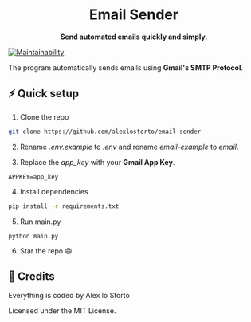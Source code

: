 <h1 align="center">Email Sender</h1>

<p align="center">
  <b>Send automated emails quickly and simply.</b>
</p>

[![Maintainability](https://img.shields.io/codeclimate/maintainability/alexlostorto/email-sender?style=for-the-badge&message=Code+Climate&labelColor=222222&logo=Code+Climate&logoColor=FFFFFF)](https://codeclimate.com/github/alexlostorto/email-sender/maintainability)

The program automatically sends emails using **Gmail's SMTP Protocol**.

## ⚡ Quick setup

1. Clone the repo

```bash
git clone https://github.com/alexlostorto/email-sender
```

2. Rename _.env.example_ to _.env_ and rename _email-example_ to _email_.

3. Replace the _app_key_ with your **Gmail App Key**.

```env
APPKEY=app_key
```

4. Install dependencies

```bash
pip install -r requirements.txt
```

5. Run main.py

```bash
python main.py
```

6. Star the repo 😄

## 📜 Credits

Everything is coded by Alex lo Storto

Licensed under the MIT License.

